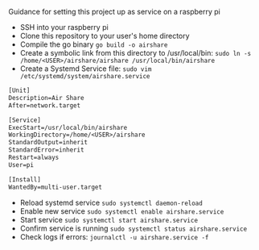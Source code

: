 Guidance for setting this project up as service on a raspberry pi
- SSH into your raspberry pi
- Clone this repository to your user's home directory
- Compile the go binary `go build -o airshare`
- Create a symbolic link from this directory to /usr/local/bin: `sudo ln -s /home/<USER>/airshare/airshare /usr/local/bin/airshare`
- Create a Systemd Service file: `sudo vim /etc/systemd/system/airshare.service`
```txt
[Unit]
Description=Air Share
After=network.target

[Service]
ExecStart=/usr/local/bin/airshare
WorkingDirectory=/home/<USER>/airshare
StandardOutput=inherit
StandardError=inherit
Restart=always
User=pi

[Install]
WantedBy=multi-user.target
```
- Reload systemd service `sudo systemctl daemon-reload`
- Enable new service `sudo systemctl enable airshare.service`
- Start service `sudo systemctl start airshare.service`
- Confirm service is running `sudo systemctl status airshare.service`
- Check logs if errors: `journalctl -u airshare.service -f`

